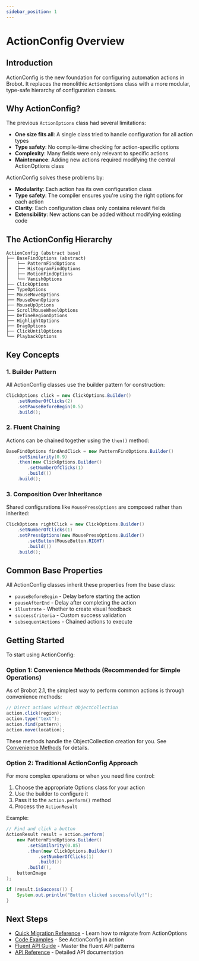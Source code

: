 ```yaml
---
sidebar_position: 1
---
```


# ActionConfig Overview

## Introduction

ActionConfig is the new foundation for configuring automation actions in Brobot. It replaces the monolithic `ActionOptions` class with a more modular, type-safe hierarchy of configuration classes.

## Why ActionConfig?

The previous `ActionOptions` class had several limitations:

- **One size fits all**: A single class tried to handle configuration for all action types
- **Type safety**: No compile-time checking for action-specific options
- **Complexity**: Many fields were only relevant to specific actions
- **Maintenance**: Adding new actions required modifying the central ActionOptions class

ActionConfig solves these problems by:

- **Modularity**: Each action has its own configuration class
- **Type safety**: The compiler ensures you're using the right options for each action
- **Clarity**: Each configuration class only contains relevant fields
- **Extensibility**: New actions can be added without modifying existing code

## The ActionConfig Hierarchy

```
ActionConfig (abstract base)
├── BaseFindOptions (abstract)
│   ├── PatternFindOptions
│   ├── HistogramFindOptions
│   ├── MotionFindOptions
│   └── VanishOptions
├── ClickOptions
├── TypeOptions
├── MouseMoveOptions
├── MouseDownOptions
├── MouseUpOptions
├── ScrollMouseWheelOptions
├── DefineRegionOptions
├── HighlightOptions
├── DragOptions
├── ClickUntilOptions
└── PlaybackOptions
```

## Key Concepts

### 1. Builder Pattern

All ActionConfig classes use the builder pattern for construction:

```java
ClickOptions click = new ClickOptions.Builder()
    .setNumberOfClicks(2)
    .setPauseBeforeBegin(0.5)
    .build();
```

### 2. Fluent Chaining

Actions can be chained together using the `then()` method:

```java
BaseFindOptions findAndClick = new PatternFindOptions.Builder()
    .setSimilarity(0.9)
    .then(new ClickOptions.Builder()
        .setNumberOfClicks(1)
        .build())
    .build();
```

### 3. Composition Over Inheritance

Shared configurations like `MousePressOptions` are composed rather than inherited:

```java
ClickOptions rightClick = new ClickOptions.Builder()
    .setNumberOfClicks(1)
    .setPressOptions(new MousePressOptions.Builder()
        .setButton(MouseButton.RIGHT)
        .build())
    .build();
```

## Common Base Properties

All ActionConfig classes inherit these properties from the base class:

- `pauseBeforeBegin` - Delay before starting the action
- `pauseAfterEnd` - Delay after completing the action
- `illustrate` - Whether to create visual feedback
- `successCriteria` - Custom success validation
- `subsequentActions` - Chained actions to execute

## Getting Started

To start using ActionConfig:

### Option 1: Convenience Methods (Recommended for Simple Operations)

As of Brobot 2.1, the simplest way to perform common actions is through convenience methods:

```java
// Direct actions without ObjectCollection
action.click(region);
action.type("text");
action.find(pattern);
action.move(location);
```

These methods handle the ObjectCollection creation for you. See [Convenience Methods](./18-convenience-methods.md) for details.

### Option 2: Traditional ActionConfig Approach

For more complex operations or when you need fine control:

1. Choose the appropriate Options class for your action
2. Use the builder to configure it
3. Pass it to the `action.perform()` method
4. Process the `ActionResult`

Example:

```java
// Find and click a button
ActionResult result = action.perform(
    new PatternFindOptions.Builder()
        .setSimilarity(0.85)
        .then(new ClickOptions.Builder()
            .setNumberOfClicks(1)
            .build())
        .build(),
    buttonImage
);

if (result.isSuccess()) {
    System.out.println("Button clicked successfully!");
}
```

## Next Steps

- [Quick Migration Reference](./quick-migration-reference) - Learn how to migrate from ActionOptions
- [Code Examples](./examples) - See ActionConfig in action
- [Fluent API Guide](./fluent-api) - Master the fluent API patterns
- [API Reference](./reference) - Detailed API documentation